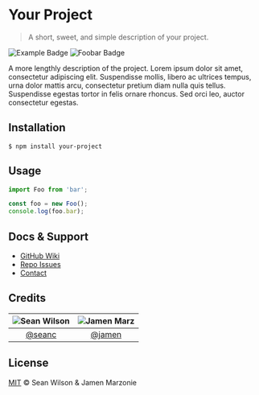 Your Project
============
> A short, sweet, and simple description of your project.

![Example Badge][example-badge] ![Foobar Badge][foobar-badge]

A more lengthly description of the project.  Lorem ipsum dolor sit amet, consectetur adipiscing elit. Suspendisse mollis, libero ac ultrices tempus, urna dolor mattis arcu, consectetur pretium diam nulla quis tellus. Suspendisse egestas tortor in felis ornare rhoncus. Sed orci leo, auctor consectetur egestas.

## Installation
```shell
$ npm install your-project
```

## Usage
```javascript
import Foo from 'bar';

const foo = new Foo();
console.log(foo.bar);
```

## Docs & Support
 - [GitHub Wiki](#)
 - [Repo Issues](#)
 - [Contact](#Credits)

## Credits

|![Sean Wilson][seanc-image]|![Jamen Marz][jamen-image]|
|:--------:|:--------:|
| [@seanc] | [@jamen] |

## License
[MIT][license] &copy; Sean Wilson & Jamen Marzonie

<!-- All links must be "tagged" -->
 [example-badge]: https://img.shields.io/badge/example-badge-green.svg
 [foobar-badge]: https://img.shields.io/badge/foobar-baz-green.svg

 [@seanc]: https://github.com/seanc
 [seanc-image]: https://avatars0.githubusercontent.com/u/13725538?v=3&s=125
 [@jamen]: https://github.com/jamen
 [jamen-image]: https://avatars2.githubusercontent.com/u/6251703?v=3&s=125

 [license]: LICENSE
